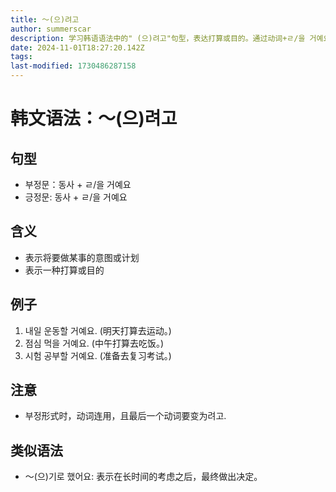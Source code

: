 ```yaml
---
title: 〜(으)려고
author: summerscar
description: 学习韩语语法中的" (으)려고"句型，表达打算或目的。通过动词+ㄹ/을 거예요构成，如“내일 운동할 거예요”。需注意在否定形式中，最后一个动词需变为려고。此外，类似语法有" (으)기로 했어요"表示经过长时间考虑后做出决定。
date: 2024-11-01T18:27:20.142Z
tags:
last-modified: 1730486287158
---
```


# 韩文语法：〜(으)려고

## 句型
- 부정문：동사 + ㄹ/을 거예요
- 긍정문: 동사 + ㄹ/을 거예요

## 含义
- 表示将要做某事的意图或计划
- 表示一种打算或目的

## 例子
1. <Speak>내일 운동할 거예요.</Speak> (明天打算去运动。)
2. <Speak>점심 먹을 거예요.</Speak> (中午打算去吃饭。)
3. <Speak>시험 공부할 거예요.</Speak> (准备去复习考试。)

## 注意
- 부정形式时，动词连用，且最后一个动词要变为려고.

## 类似语法
- 〜(으)기로 했어요: 表示在长时间的考虑之后，最终做出决定。